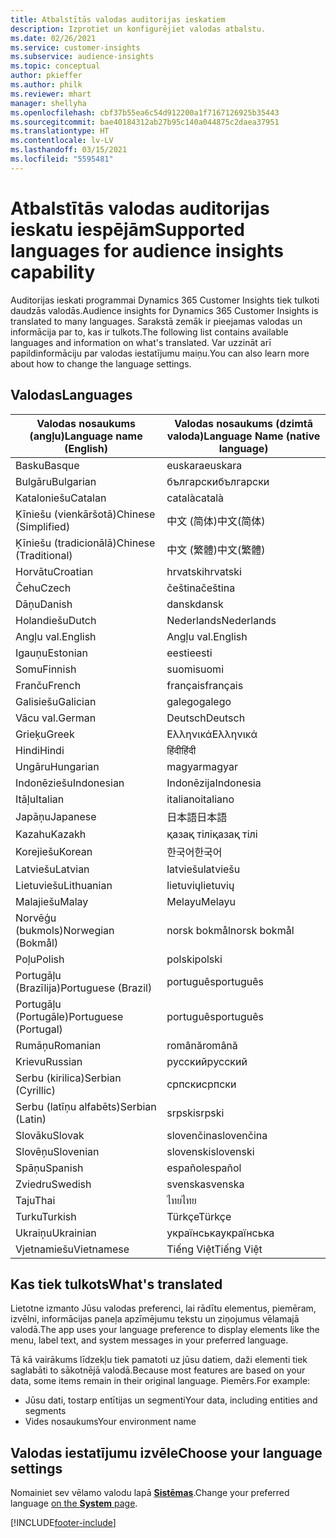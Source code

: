 ```yaml
---
title: Atbalstītās valodas auditorijas ieskatiem
description: Izprotiet un konfigurējiet valodas atbalstu.
ms.date: 02/26/2021
ms.service: customer-insights
ms.subservice: audience-insights
ms.topic: conceptual
author: pkieffer
ms.author: philk
ms.reviewer: mhart
manager: shellyha
ms.openlocfilehash: cbf37b55ea6c54d912200a1f7167126925b35443
ms.sourcegitcommit: bae40184312ab27b95c140a044875c2daea37951
ms.translationtype: HT
ms.contentlocale: lv-LV
ms.lasthandoff: 03/15/2021
ms.locfileid: "5595481"
---
```

# <a name="supported-languages-for-audience-insights-capability"></a><span data-ttu-id="32268-103">Atbalstītās valodas auditorijas ieskatu iespējām</span><span class="sxs-lookup"><span data-stu-id="32268-103">Supported languages for audience insights capability</span></span>

<span data-ttu-id="32268-104">Auditorijas ieskati programmai Dynamics 365 Customer Insights tiek tulkoti daudzās valodās.</span><span class="sxs-lookup"><span data-stu-id="32268-104">Audience insights for Dynamics 365 Customer Insights is translated to many languages.</span></span> <span data-ttu-id="32268-105">Sarakstā zemāk ir pieejamas valodas un informācija par to, kas ir tulkots.</span><span class="sxs-lookup"><span data-stu-id="32268-105">The following list contains available languages and information on what's translated.</span></span> <span data-ttu-id="32268-106">Var uzzināt arī papildinformāciju par valodas iestatījumu maiņu.</span><span class="sxs-lookup"><span data-stu-id="32268-106">You can also learn more about how to change the language settings.</span></span> 

## <a name="languages"></a><span data-ttu-id="32268-107">Valodas</span><span class="sxs-lookup"><span data-stu-id="32268-107">Languages</span></span>

| <span data-ttu-id="32268-108">Valodas nosaukums (angļu)</span><span class="sxs-lookup"><span data-stu-id="32268-108">Language name (English)</span></span>|  <span data-ttu-id="32268-109">Valodas nosaukums (dzimtā valoda)</span><span class="sxs-lookup"><span data-stu-id="32268-109">Language Name (native language)</span></span> |
| ------------- | ------------- |
| <span data-ttu-id="32268-110">Basku</span><span class="sxs-lookup"><span data-stu-id="32268-110">Basque</span></span> | <span data-ttu-id="32268-111">euskara</span><span class="sxs-lookup"><span data-stu-id="32268-111">euskara</span></span> |
| <span data-ttu-id="32268-112">Bulgāru</span><span class="sxs-lookup"><span data-stu-id="32268-112">Bulgarian</span></span> | <span data-ttu-id="32268-113">български</span><span class="sxs-lookup"><span data-stu-id="32268-113">български</span></span> |
| <span data-ttu-id="32268-114">Kataloniešu</span><span class="sxs-lookup"><span data-stu-id="32268-114">Catalan</span></span> | <span data-ttu-id="32268-115">català</span><span class="sxs-lookup"><span data-stu-id="32268-115">català</span></span> |
| <span data-ttu-id="32268-116">Ķīniešu (vienkāršotā)</span><span class="sxs-lookup"><span data-stu-id="32268-116">Chinese (Simplified)</span></span> | <span data-ttu-id="32268-117">中文 (简体)</span><span class="sxs-lookup"><span data-stu-id="32268-117">中文(简体)</span></span> |
| <span data-ttu-id="32268-118">Ķīniešu (tradicionālā)</span><span class="sxs-lookup"><span data-stu-id="32268-118">Chinese (Traditional)</span></span> | <span data-ttu-id="32268-119">中文 (繁體)</span><span class="sxs-lookup"><span data-stu-id="32268-119">中文(繁體)</span></span> |
| <span data-ttu-id="32268-120">Horvātu</span><span class="sxs-lookup"><span data-stu-id="32268-120">Croatian</span></span> | <span data-ttu-id="32268-121">hrvatski</span><span class="sxs-lookup"><span data-stu-id="32268-121">hrvatski</span></span> |
| <span data-ttu-id="32268-122">Čehu</span><span class="sxs-lookup"><span data-stu-id="32268-122">Czech</span></span> | <span data-ttu-id="32268-123">čeština</span><span class="sxs-lookup"><span data-stu-id="32268-123">čeština</span></span> |
| <span data-ttu-id="32268-124">Dāņu</span><span class="sxs-lookup"><span data-stu-id="32268-124">Danish</span></span> | <span data-ttu-id="32268-125">dansk</span><span class="sxs-lookup"><span data-stu-id="32268-125">dansk</span></span> |
| <span data-ttu-id="32268-126">Holandiešu</span><span class="sxs-lookup"><span data-stu-id="32268-126">Dutch</span></span> | <span data-ttu-id="32268-127">Nederlands</span><span class="sxs-lookup"><span data-stu-id="32268-127">Nederlands</span></span> |
| <span data-ttu-id="32268-128">Angļu val.</span><span class="sxs-lookup"><span data-stu-id="32268-128">English</span></span> | <span data-ttu-id="32268-129">Angļu val.</span><span class="sxs-lookup"><span data-stu-id="32268-129">English</span></span> |
| <span data-ttu-id="32268-130">Igauņu</span><span class="sxs-lookup"><span data-stu-id="32268-130">Estonian</span></span> | <span data-ttu-id="32268-131">eesti</span><span class="sxs-lookup"><span data-stu-id="32268-131">eesti</span></span> |
| <span data-ttu-id="32268-132">Somu</span><span class="sxs-lookup"><span data-stu-id="32268-132">Finnish</span></span> | <span data-ttu-id="32268-133">suomi</span><span class="sxs-lookup"><span data-stu-id="32268-133">suomi</span></span> |
| <span data-ttu-id="32268-134">Franču</span><span class="sxs-lookup"><span data-stu-id="32268-134">French</span></span> | <span data-ttu-id="32268-135">français</span><span class="sxs-lookup"><span data-stu-id="32268-135">français</span></span> |
| <span data-ttu-id="32268-136">Galisiešu</span><span class="sxs-lookup"><span data-stu-id="32268-136">Galician</span></span> | <span data-ttu-id="32268-137">galego</span><span class="sxs-lookup"><span data-stu-id="32268-137">galego</span></span> |
| <span data-ttu-id="32268-138">Vācu val.</span><span class="sxs-lookup"><span data-stu-id="32268-138">German</span></span> | <span data-ttu-id="32268-139">Deutsch</span><span class="sxs-lookup"><span data-stu-id="32268-139">Deutsch</span></span> |
| <span data-ttu-id="32268-140">Grieķu</span><span class="sxs-lookup"><span data-stu-id="32268-140">Greek</span></span> | <span data-ttu-id="32268-141">Ελληνικά</span><span class="sxs-lookup"><span data-stu-id="32268-141">Ελληνικά</span></span> |
| <span data-ttu-id="32268-142">Hindi</span><span class="sxs-lookup"><span data-stu-id="32268-142">Hindi</span></span> | <span data-ttu-id="32268-143">हिंदी</span><span class="sxs-lookup"><span data-stu-id="32268-143">हिंदी</span></span> |
| <span data-ttu-id="32268-144">Ungāru</span><span class="sxs-lookup"><span data-stu-id="32268-144">Hungarian</span></span> | <span data-ttu-id="32268-145">magyar</span><span class="sxs-lookup"><span data-stu-id="32268-145">magyar</span></span> |
| <span data-ttu-id="32268-146">Indonēziešu</span><span class="sxs-lookup"><span data-stu-id="32268-146">Indonesian</span></span> | <span data-ttu-id="32268-147">Indonēzija</span><span class="sxs-lookup"><span data-stu-id="32268-147">Indonesia</span></span> |
| <span data-ttu-id="32268-148">Itāļu</span><span class="sxs-lookup"><span data-stu-id="32268-148">Italian</span></span> | <span data-ttu-id="32268-149">italiano</span><span class="sxs-lookup"><span data-stu-id="32268-149">italiano</span></span> |
| <span data-ttu-id="32268-150">Japāņu</span><span class="sxs-lookup"><span data-stu-id="32268-150">Japanese</span></span> | <span data-ttu-id="32268-151">日本語</span><span class="sxs-lookup"><span data-stu-id="32268-151">日本語</span></span> |
| <span data-ttu-id="32268-152">Kazahu</span><span class="sxs-lookup"><span data-stu-id="32268-152">Kazakh</span></span> | <span data-ttu-id="32268-153">қазақ тілі</span><span class="sxs-lookup"><span data-stu-id="32268-153">қазақ тілі</span></span> |
| <span data-ttu-id="32268-154">Korejiešu</span><span class="sxs-lookup"><span data-stu-id="32268-154">Korean</span></span> | <span data-ttu-id="32268-155">한국어</span><span class="sxs-lookup"><span data-stu-id="32268-155">한국어</span></span> |
| <span data-ttu-id="32268-156">Latviešu</span><span class="sxs-lookup"><span data-stu-id="32268-156">Latvian</span></span> | <span data-ttu-id="32268-157">latviešu</span><span class="sxs-lookup"><span data-stu-id="32268-157">latviešu</span></span> |
| <span data-ttu-id="32268-158">Lietuviešu</span><span class="sxs-lookup"><span data-stu-id="32268-158">Lithuanian</span></span> | <span data-ttu-id="32268-159">lietuvių</span><span class="sxs-lookup"><span data-stu-id="32268-159">lietuvių</span></span> |
| <span data-ttu-id="32268-160">Malajiešu</span><span class="sxs-lookup"><span data-stu-id="32268-160">Malay</span></span> | <span data-ttu-id="32268-161">Melayu</span><span class="sxs-lookup"><span data-stu-id="32268-161">Melayu</span></span> |
| <span data-ttu-id="32268-162">Norvēģu (bukmols)</span><span class="sxs-lookup"><span data-stu-id="32268-162">Norwegian (Bokmål)</span></span> | <span data-ttu-id="32268-163">norsk bokmål</span><span class="sxs-lookup"><span data-stu-id="32268-163">norsk bokmål</span></span> |
| <span data-ttu-id="32268-164">Poļu</span><span class="sxs-lookup"><span data-stu-id="32268-164">Polish</span></span> | <span data-ttu-id="32268-165">polski</span><span class="sxs-lookup"><span data-stu-id="32268-165">polski</span></span> |
| <span data-ttu-id="32268-166">Portugāļu (Brazīlija)</span><span class="sxs-lookup"><span data-stu-id="32268-166">Portuguese (Brazil)</span></span> | <span data-ttu-id="32268-167">português</span><span class="sxs-lookup"><span data-stu-id="32268-167">português</span></span> |
| <span data-ttu-id="32268-168">Portugāļu (Portugāle)</span><span class="sxs-lookup"><span data-stu-id="32268-168">Portuguese (Portugal)</span></span> | <span data-ttu-id="32268-169">português</span><span class="sxs-lookup"><span data-stu-id="32268-169">português</span></span> |
| <span data-ttu-id="32268-170">Rumāņu</span><span class="sxs-lookup"><span data-stu-id="32268-170">Romanian</span></span> | <span data-ttu-id="32268-171">română</span><span class="sxs-lookup"><span data-stu-id="32268-171">română</span></span> |
| <span data-ttu-id="32268-172">Krievu</span><span class="sxs-lookup"><span data-stu-id="32268-172">Russian</span></span> | <span data-ttu-id="32268-173">pусский</span><span class="sxs-lookup"><span data-stu-id="32268-173">pусский</span></span> |
| <span data-ttu-id="32268-174">Serbu (kirilica)</span><span class="sxs-lookup"><span data-stu-id="32268-174">Serbian (Cyrillic)</span></span> | <span data-ttu-id="32268-175">српски</span><span class="sxs-lookup"><span data-stu-id="32268-175">српски</span></span> |
| <span data-ttu-id="32268-176">Serbu (latīņu alfabēts)</span><span class="sxs-lookup"><span data-stu-id="32268-176">Serbian (Latin)</span></span> | <span data-ttu-id="32268-177">srpski</span><span class="sxs-lookup"><span data-stu-id="32268-177">srpski</span></span> |
| <span data-ttu-id="32268-178">Slovāku</span><span class="sxs-lookup"><span data-stu-id="32268-178">Slovak</span></span> | <span data-ttu-id="32268-179">slovenčina</span><span class="sxs-lookup"><span data-stu-id="32268-179">slovenčina</span></span> |
| <span data-ttu-id="32268-180">Slovēņu</span><span class="sxs-lookup"><span data-stu-id="32268-180">Slovenian</span></span> | <span data-ttu-id="32268-181">slovenski</span><span class="sxs-lookup"><span data-stu-id="32268-181">slovenski</span></span> |
| <span data-ttu-id="32268-182">Spāņu</span><span class="sxs-lookup"><span data-stu-id="32268-182">Spanish</span></span> | <span data-ttu-id="32268-183">español</span><span class="sxs-lookup"><span data-stu-id="32268-183">español</span></span> |
| <span data-ttu-id="32268-184">Zviedru</span><span class="sxs-lookup"><span data-stu-id="32268-184">Swedish</span></span> | <span data-ttu-id="32268-185">svenska</span><span class="sxs-lookup"><span data-stu-id="32268-185">svenska</span></span> |
| <span data-ttu-id="32268-186">Taju</span><span class="sxs-lookup"><span data-stu-id="32268-186">Thai</span></span> | <span data-ttu-id="32268-187">ไทย</span><span class="sxs-lookup"><span data-stu-id="32268-187">ไทย</span></span> |
| <span data-ttu-id="32268-188">Turku</span><span class="sxs-lookup"><span data-stu-id="32268-188">Turkish</span></span> | <span data-ttu-id="32268-189">Türkçe</span><span class="sxs-lookup"><span data-stu-id="32268-189">Türkçe</span></span> |
| <span data-ttu-id="32268-190">Ukraiņu</span><span class="sxs-lookup"><span data-stu-id="32268-190">Ukrainian</span></span> | <span data-ttu-id="32268-191">українська</span><span class="sxs-lookup"><span data-stu-id="32268-191">українська</span></span> |
| <span data-ttu-id="32268-192">Vjetnamiešu</span><span class="sxs-lookup"><span data-stu-id="32268-192">Vietnamese</span></span> | <span data-ttu-id="32268-193">Tiếng Việt</span><span class="sxs-lookup"><span data-stu-id="32268-193">Tiếng Việt</span></span> |

## <a name="whats-translated"></a><span data-ttu-id="32268-194">Kas tiek tulkots</span><span class="sxs-lookup"><span data-stu-id="32268-194">What's translated</span></span>

<span data-ttu-id="32268-195">Lietotne izmanto Jūsu valodas preferenci, lai rādītu elementus, piemēram, izvēlni, informācijas paneļa apzīmējumu tekstu un ziņojumus vēlamajā valodā.</span><span class="sxs-lookup"><span data-stu-id="32268-195">The app uses your language preference to display elements like the menu, label text, and system messages in your preferred language.</span></span>

<span data-ttu-id="32268-196">Tā kā vairākums līdzekļu tiek pamatoti uz jūsu datiem, daži elementi tiek saglabāti to sākotnējā valodā.</span><span class="sxs-lookup"><span data-stu-id="32268-196">Because most features are based on your data, some items remain in their original language.</span></span> <span data-ttu-id="32268-197">Piemērs.</span><span class="sxs-lookup"><span data-stu-id="32268-197">For example:</span></span>

- <span data-ttu-id="32268-198">Jūsu dati, tostarp entītijas un segmenti</span><span class="sxs-lookup"><span data-stu-id="32268-198">Your data, including entities and segments</span></span>
- <span data-ttu-id="32268-199">Vides nosaukums</span><span class="sxs-lookup"><span data-stu-id="32268-199">Your environment name</span></span>

## <a name="choose-your-language-settings"></a><span data-ttu-id="32268-200">Valodas iestatījumu izvēle</span><span class="sxs-lookup"><span data-stu-id="32268-200">Choose your language settings</span></span>  

<span data-ttu-id="32268-201">Nomainiet sev vēlamo valodu lapā [**Sistēmas**](system.md).</span><span class="sxs-lookup"><span data-stu-id="32268-201">Change your preferred language [on the **System** page](system.md).</span></span>


[!INCLUDE[footer-include](../includes/footer-banner.md)]